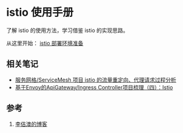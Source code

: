 # istio 使用手册

了解 istio 的使用方法，学习借鉴 istio 的实现思路。

从这里开始： [istio 部署环境准备](./install.md)

## 相关笔记

* [服务网格/ServiceMesh 项目 istio 的流量重定向、代理请求过程分析][1]
* [基于Envoy的ApiGateway/Ingress Controller项目梳理（四）：Istio](https://www.lijiaocn.com/%E9%A1%B9%E7%9B%AE/2019/05/21/apigateway-base-envoy-compare-istio.html)

## 参考

1. [李佶澳的博客][2]

[1]: https://www.lijiaocn.com/%E9%A1%B9%E7%9B%AE/2019/11/01/istio-packet-forward.html "服务网格/ServiceMesh 项目 istio 的流量重定向、代理请求过程分析"
[2]: https://www.lijiaocn.com "李佶澳的博客"
